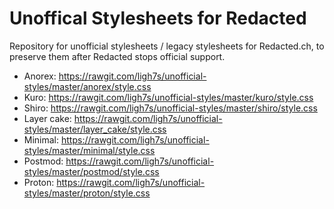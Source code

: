# Unoffical Stylesheets for Redacted

Repository for unofficial stylesheets / legacy stylesheets for Redacted.ch,
to preserve them after Redacted stops official support.

* Anorex: https://rawgit.com/ligh7s/unofficial-styles/master/anorex/style.css
* Kuro: https://rawgit.com/ligh7s/unofficial-styles/master/kuro/style.css
* Shiro: https://rawgit.com/ligh7s/unofficial-styles/master/shiro/style.css
* Layer cake: https://rawgit.com/ligh7s/unofficial-styles/master/layer_cake/style.css
* Minimal: https://rawgit.com/ligh7s/unofficial-styles/master/minimal/style.css
* Postmod: https://rawgit.com/ligh7s/unofficial-styles/master/postmod/style.css
* Proton: https://rawgit.com/ligh7s/unofficial-styles/master/proton/style.css
